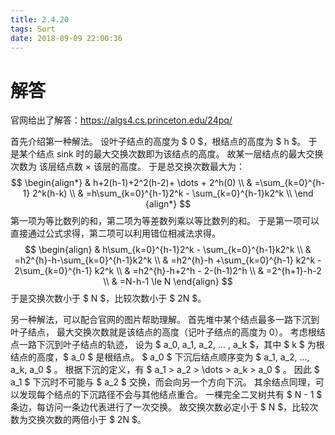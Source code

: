 ```yaml
---
title: 2.4.20
tags: Sort
date: 2018-09-09 22:00:36
---
```


# 解答

官网给出了解答：https://algs4.cs.princeton.edu/24pq/

首先介绍第一种解法。
设叶子结点的高度为 $ 0 $，根结点的高度为 $ h ​$。
于是某个结点 sink 时的最大交换次数即为该结点的高度。
故某一层结点的最大交换次数为 该层结点数 × 该层的高度。
于是总交换次数最大为：
$$
\begin{align*}
& h+2(h-1)+2^2(h-2)+ \dots + 2^h(0) \\
& =\sum_{k=0}^{h-1} 2^k(h-k) \\
& =h\sum_{k=0}^{h-1}2^k - \sum_{k=0}^{h-1}k2^k \\
\end {align*}
$$
第一项为等比数列的和，第二项为等差数列乘以等比数列的和。
于是第一项可以直接通过公式求得，第二项可以利用错位相减法求得。
$$
\begin{align}
& h\sum_{k=0}^{h-1}2^k - \sum_{k=0}^{h-1}k2^k \\
& =h2^{h}-h-\sum_{k=0}^{h-1}k2^k \\
& =h2^{h}-h +\sum_{k=0}^{h-1} k2^k - 2\sum_{k=0}^{h-1} k2^k \\
& =h2^{h}-h+2^h - 2-(h-1)2^h \\
& =2^{h+1}-h-2 \\
& =N-h-1 \le N 
\end{align}
$$
于是交换次数小于 $ N $，比较次数小于 $ 2N $。

另一种解法，可以配合官网的图片帮助理解。
首先堆中某个结点最多一路下沉到叶子结点，
最大交换次数就是该结点的高度（记叶子结点的高度为 0）。
考虑根结点一路下沉到叶子结点的轨迹，
设为 $ a_0, a_1, a_2, ... , a_k $，其中 $ k $ 为根结点的高度，$ a_0 $ 是根结点。
$ a_0 $ 下沉后结点顺序变为 $ a_1, a_2, ..., a_k, a_0 $ 。
根据下沉的定义，有 $ a_1 > a_2 > \dots > a_k > a_0 $ 。
因此 $ a_1 $ 下沉时不可能与 $ a_2 $ 交换，而会向另一个方向下沉。
其余结点同理，可以发现每个结点的下沉路径不会与其他结点重合。
一棵完全二叉树共有 $ N - 1 $ 条边，每访问一条边代表进行了一次交换。
故交换次数必定小于 $ N $，比较次数为交换次数的两倍小于 $ 2N $。
